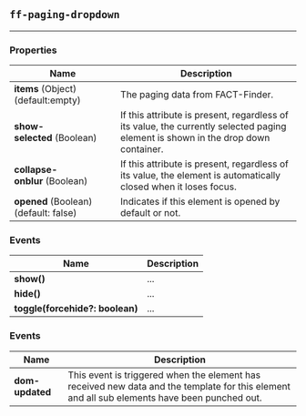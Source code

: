 ## `ff-paging-dropdown`
___
### Properties
| Name | Description |
| ---- | ----------- |
| **items**&nbsp;(Object) (default:empty) | The paging data from FACT-Finder. |
| **show-selected**&nbsp;(Boolean) |  If this attribute is present, regardless of its value, the currently selected paging element is shown in the drop down container. |
| **collapse-onblur**&nbsp;(Boolean) |  If this attribute is present, regardless of its value, the element is automatically closed when it loses focus. |
| **opened**&nbsp;(Boolean) (default: false) | Indicates if this element is opened by default or not. |

### Events
| Name | Description |
| ---- | ----------- |
| **show()** |  ... |
| **hide()** |  ... |
| **toggle(forcehide?: boolean)**| ... |

### Events
| Name | Description |
| ---- | ----------- |
| **dom-updated** | This event is triggered when the element has received new data and the template for this element and all sub elements have been punched out.|
